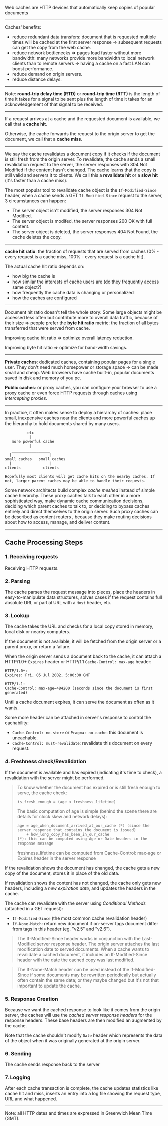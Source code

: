 Web caches are HTTP devices that automatically keep copies of popular documents

---

Caches' benefits:
- reduce redundant data transfers: document that is requested multiple times will be cached at the first server response => subsequent requests can get the copy from the web cache.
- reduce network bottlenecks => pages load faster without more bandwidth: many networks provide more bandwidth to local network clients than to remote servers => having a cache on a fast LAN can boost performance.
- reduce demand on origin servers.
- reduce distance delays.

---

Note: **round-trip delay time (RTD)** or **round-trip time (RTT)** is the length of time it takes for a signal to be sent plus the length of time it takes for an acknowledgement of that signal to be received.

---

If a request arrives at a cache and the requested document is available, we call that a **cache hit**.

Otherwise, the cache forwards the request to the origin server to get the document, we call that a **cache miss**.

---

We say the cache revalidates a document copy if it checks if the document is still fresh from the origin server. To revalidate, the cache sends a small revalidation request to the server, the server responses with 304 Not Modified if the content hasn't changed. The cache learns that the copy is still valid and servers it to clients. We call this a **revalidate hit** or a **slow hit** (it's faster than a cache miss).

The most popular tool to revalidate cache object is the `If-Modified-Since` header, when a cache sends a GET `If-Modified-Since` request to the server, 3 circumstances can happen:
- The server object isn't modified, the server responses 304 Not Modified.
- The server object is modifed, the server responses 200 OK with full content.
- The server object is deleted, the server responses 404 Not Found, the cache deletes the copy.

---

**cache hit ratio**: the fraction of requests that are served from caches (0% - every request is a cache miss, 100% - every request is a cache hit).

The actual cache hit ratio depends on:
- how big the cache is
- how similar the interests of cache users are (do they frequently access same object?)
- how frequently the cache data is changing or personalized
- how the caches are configured

---

Document hit ratio doesn't tell the whole story: Some large objects might be accessed less often but contribute more to overall data traffic, because of their size => people prefer the **byte hit ratio** metric: the fraction of all bytes transferred that were served from cache.

Improving cache hit ratio => optimize overall latency reduction.

Improving byte hit ratio => optimize for band-width savings.

---

**Private caches**: dedicated caches, containing popular pages for a single user. They don't need much horsepower or storage space => can be made small and cheap. Web browsers have cache built-in, popular documents saved in disk and memory of you pc.

**Public caches**: or proxy caches, you can configure your browser to use a proxy cache or even force HTTP requests through caches using *intercepting proxies*.

---

In practice, it often makes sense to deploy a hierarchy of caches: place small, inexpensive caches near the clients and more powerful caches up the hierarchy to hold documents shared by many users.

```
          etc
           |
   more powerful cache
           | 
   _________________
  |                 |
small caches   small caches
  |                 | 
clients          clients

Hopefully most clients will get cache hits on the nearby caches. If not, larger parent caches may be able to handle their requests.
```

Some network architects build complex *cache meshed* instead of simple cache hierarchy. These proxy caches talk to each other in a more sophisticated way, make dynamic cache communication decisions, deciding which parent caches to talk to, or deciding to bypass caches entirely and direct themselves to the origin server. Such proxy caches can be described as content routers , because they make routing decisions about how to access, manage, and deliver content. 

---

## Cache Processing Steps

### 1. Receiving requests

Receiving HTTP requests.

### 2. Parsing

The cache parses the request message into pieces, place the headers in easy-to-manipulate data structures, solves cases if the request contains full absolute URL or partial URL with a `Host` header, etc.

### 3. Lookup

The cache takes the URL and checks for a local copy stored in memory, local disk or nearby computers.

If the document is not available, it will be fetched from the origin server or a parent proxy, or return a failure.

When the origin server sends a document back to the cache, it can attach a HTTP/1.0+ `Expires` header or HTTP/1.1 `Cache-Control: max-age` header:

```
HTTP/1.0+:
Expires: Fri, 05 Jul 2002, 5:00:00 GMT

HTTP/1.1:
Cache-Control: max-age=484200 (seconds since the document is first generated)
```

Until a cache document expires, it can serve the document as often as it wants.

Some more header can be attached in server's response to control the cachability:
- `Cache-Control: no-store` or `Pragma: no-cache`: this document is uncachable.
- `Cache-Control: must-revalidate`: revalidate this document on every request.

### 4. Freshness check/Revalidation

If the document is available and has expired (indicating it's time to check), a revalidation with the server might be performed.

> To know whether the document has expired or is still fresh enough to serve, the cache check:
> ```
> is_fresh_enough = (age < freshness_lifetime)
> ```
> 
> The basic computation of age is simple (behind the scene there are details for clock skew and network delays):
> ```
> age = age_when_document_arrived_at_our_cache (*) (since the server response that contains the document is issued)
>     + how_long_copy_has_been_in_our_cache
> (*): this can be computed using Age or Date headers in the response message
> ```
>
> freshness_lifetime can be computed from Cache-Control: max-age or Expires header in the server response

If the revalidation shows the document has changed, the cache gets a new copy of the document, stores it in place of the old data.

If revalidation shows the content has not changed, the cache only gets new headers, including a *new expiration date*, and updates the headers in the cache.

The cache can revalidate with the server using *Conditional Methods* (attached in a GET request):
- `If-Modified-Since` (the most common cache revalidation header)
- `If-None-Match`: return new document if on-server tags document differ from tags in this header (eg. "v2.5" and "v2.6").

> The If-Modified-Since header works in conjunction with the Last-Modified server response header. The origin server attaches the last modification date to served documents. When a cache wants to revalidate a cached document, it includes an If-Modified-Since header with the date the cached copy was last modified.

> The If-None-Match header can be used instead of the If-Modified-Since if some documents may be rewritten periodically but actually often contain the same data; or they maybe changed but it's not that important to update the cache.

### 5. Response Creation

Because we want the cached response to look like it comes from the origin server, the caches will use the *cached server response headers* for the response headers. These base headers are then modified an augmented by the cache.

Note that the cache shouldn't modify `Date` header which represents the data of the object when it was originally generated at the origin server.

### 6. Sending

The cache sends response back to the server

### 7. Logging

After each cache transaction is complete, the cache updates statistics like cache hit and miss, inserts an entry into a log file showing the request type, URL and what happened.

---

Note: all HTTP dates and times are expressed in Greenwich Mean Time (GMT).







